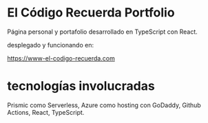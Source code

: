 # El Código Recuerda Portfolio

Página personal y portafolio desarrollado en TypeScript con React.

desplegado y funcionando en:

https://www-el-codigo-recuerda.com

# tecnologías involucradas

Prismic como Serverless, Azure como hosting con GoDaddy, Github Actions, React, TypeScript.
